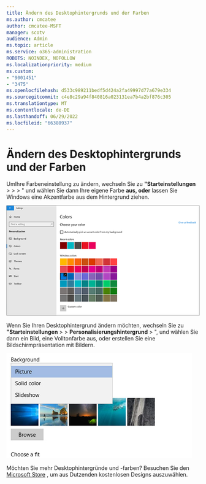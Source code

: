 ```yaml
---
title: Ändern des Desktophintergrunds und der Farben
ms.author: cmcatee
author: cmcatee-MSFT
manager: scotv
audience: Admin
ms.topic: article
ms.service: o365-administration
ROBOTS: NOINDEX, NOFOLLOW
ms.localizationpriority: medium
ms.custom:
- "9001451"
- "3475"
ms.openlocfilehash: d533c989211bedf5d424a2fa49997d77a679e334
ms.sourcegitcommit: c4e8c29a94f840816a023131ea7b4a2bf876c305
ms.translationtype: MT
ms.contentlocale: de-DE
ms.lasthandoff: 06/29/2022
ms.locfileid: "66380937"
---
```

# <a name="change-your-desktop-background-and-colors"></a>Ändern des Desktophintergrunds und der Farben

UmIhre Farbeneinstellung zu ändern, wechseln Sie zu **"Starteinstellungen** >  >  > " und wählen Sie dann Ihre eigene Farbe **aus, oder** lassen Sie Windows eine Akzentfarbe aus dem Hintergrund ziehen.

![Personalisieren Sie Ihre Farben in Windows.](media/windows-personalization-colors.png)

Wenn Sie Ihren Desktophintergrund ändern möchten, wechseln Sie zu **"Starteinstellungen** >  > **Personalisierungshintergrund** > ", und wählen Sie dann ein Bild, eine Volltonfarbe aus, oder erstellen Sie eine Bildschirmpräsentation mit Bildern. 

![Ändern Sie den Windows-Desktophintergrund.](media/windows-desktop-background.png)

Möchten Sie mehr Desktophintergründe und -farben? Besuchen Sie den [Microsoft Store](https://www.microsoft.com/store/collections/windowsthemes) , um aus Dutzenden kostenlosen Designs auszuwählen.
